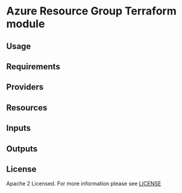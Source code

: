 # Azure Resource Group Terraform module


## Usage


## Requirements

## Providers

## Resources

## Inputs

## Outputs

## License

Apache 2 Licensed. For more information please see [LICENSE](https://github.com/data-platform-hq/terraform-azure-resource-group/tree/master/LICENSE)
